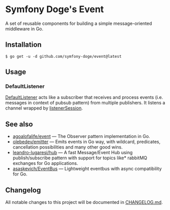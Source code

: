 # Symfony Doge's Event

A set of reusable components for building a simple message-oriented middleware in Go.

## Installation

```
$ go get -u -d github.com/symfony-doge/event@latest
```

## Usage

### DefaultListener

[DefaultListener](default_listener.go) acts like a subscriber that receives and process events (i.e. messages in context of pubsub pattern)
from multiple publishers. It listens a channel wrapped by [listenerSession](listener_session.go).

## See also

- [agoalofalife/event](https://github.com/agoalofalife/event) — The Observer pattern implementation in Go.
- [olebedev/emitter](https://github.com/olebedev/emitter) — Emits events in Go way, with wildcard, predicates, cancellation possibilities and many other good wins.
- [leandro-lugaresi/hub](https://github.com/leandro-lugaresi/hub) — A fast Message/Event Hub using publish/subscribe pattern with support for topics like* rabbitMQ exchanges for Go applications.
- [asaskevich/EventBus](https://github.com/asaskevich/EventBus) — Lightweight eventbus with async compatibility for Go.

## Changelog

All notable changes to this project will be documented in [CHANGELOG.md](CHANGELOG.md).

